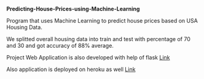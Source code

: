 <b>Predicting-House-Prices-using-Machine-Learning</b>

Program that uses Machine Learning to predict house prices based on USA Housing Data.

We splitted overall housing data into train and test with percentage of 70 and 30 and got accuracy of 88% average.


Project Web Application is also developed with help of flask <a href = "https://github.com/RizwanMunawar/Python-Web-App-Flask-ML-Model">Link</a>

Also application is deployed on heroku as well <a href = "https://housespricepredictions.herokuapp.com/">Link</a>

